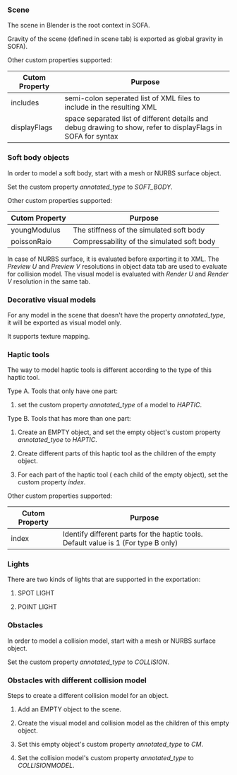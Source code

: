 ### Scene 
The scene in Blender is the root context in SOFA. 

Gravity of the scene (defined in scene tab) is exported as global gravity in SOFA). 

Other custom properties supported:

|Cutom Property| Purpose |
|--------------| ------------------------------------------|
| includes | semi-colon seperated list of XML files to include in the resulting XML |
| displayFlags | space separated list of different details and debug drawing to show, refer to displayFlags in SOFA for syntax |

### Soft body objects
In order to model a soft body, start with a mesh or NURBS surface object. 

Set the custom property *annotated_type* to *SOFT_BODY*. 

Other custom properties supported:

|Cutom Property| Purpose |
|--------------| ------------------------------------------|
| youngModulus |  The stiffness of the simulated soft body |
| poissonRaio  |  Compressability of the simulated soft body |

In case of NURBS surface, it is evaluated before exporting it to XML. The *Preview U* and *Preview V* resolutions 
in object data tab are used to evaluate for collision model. The visual model is evaluated with *Render U* and *Render V* 
resolution in the same tab.

### Decorative visual models
For any model in the scene that doesn't have the property *annotated_type*, it will be exported as visual model only.

It supports texture mapping.

### Haptic tools
The way to model haptic tools is different according to the type of this haptic tool.

Type A. Tools that only have one part:

1. set the custom property *annotated_type* of a model to *HAPTIC*.

Type B. Tools that has more than one part:

1. Create an EMPTY object, and set the empty object's custom property *annotated_tyoe* to *HAPTIC*.

2. Create different parts of this haptic tool as the children of the empty object.

3. For each part of the haptic tool ( each child of the empty object), set the custom property *index*.

Other custom properties supported:

|Cutom Property| Purpose |
|--------------| ------------------------------------------|
| index |  Identify different parts for the haptic tools. Default value is 1 (For type B only) |

### Lights
There are two kinds of lights that are supported in the exportation:

1. SPOT LIGHT

2. POINT LIGHT 

### Obstacles
In order to model a collision model, start with a mesh or NURBS surface object. 

Set the custom property *annotated_type* to *COLLISION*. 

### Obstacles with different collision model
Steps to create a different collision model for an object.

1. Add an EMPTY object to the scene.

2. Create the visual model and collision model as the children of this empty object.

3. Set this empty object's custom property *annotated_type* to *CM*.

4. Set the collision model's custom property *annotated_type* to *COLLISIONMODEL*.

